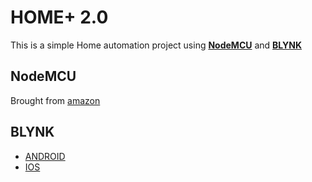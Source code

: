 # HOME+ 2.0
This is a simple Home automation project using [**NodeMCU**](https://www.nodemcu.com/index_en.html) and [**BLYNK**](https://blynk.io/)

## NodeMCU
Brought from [amazon](https://www.amazon.in/Lolin-NodeMCU-ESP8266-CP2102-Wireless/dp/B010O1G1ES/ref=sr_1_2?dchild=1&keywords=nodeMCU&qid=1614248056&sr=8-2) 

## BLYNK
* [ANDROID](https://play.google.com/store/apps/details?id=cc.blynk)
* [IOS](https://apps.apple.com/us/app/blynk-iot-for-arduino-esp32/id808760481)

